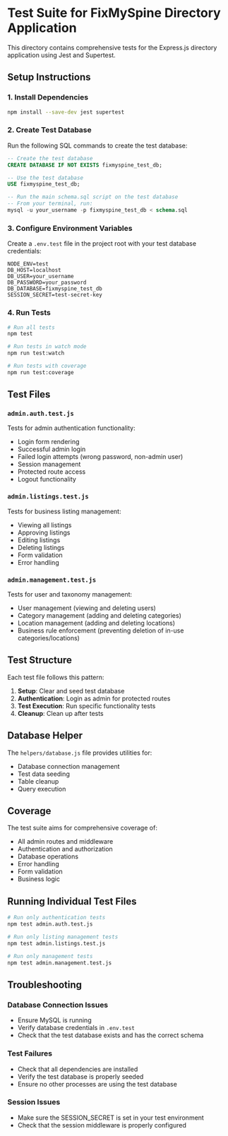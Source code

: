 # Test Suite for FixMySpine Directory Application

This directory contains comprehensive tests for the Express.js directory application using Jest and Supertest.

## Setup Instructions

### 1. Install Dependencies
```bash
npm install --save-dev jest supertest
```

### 2. Create Test Database
Run the following SQL commands to create the test database:

```sql
-- Create the test database
CREATE DATABASE IF NOT EXISTS fixmyspine_test_db;

-- Use the test database
USE fixmyspine_test_db;

-- Run the main schema.sql script on the test database
-- From your terminal, run:
mysql -u your_username -p fixmyspine_test_db < schema.sql
```

### 3. Configure Environment Variables
Create a `.env.test` file in the project root with your test database credentials:

```env
NODE_ENV=test
DB_HOST=localhost
DB_USER=your_username
DB_PASSWORD=your_password
DB_DATABASE=fixmyspine_test_db
SESSION_SECRET=test-secret-key
```

### 4. Run Tests
```bash
# Run all tests
npm test

# Run tests in watch mode
npm run test:watch

# Run tests with coverage
npm run test:coverage
```

## Test Files

### `admin.auth.test.js`
Tests for admin authentication functionality:
- Login form rendering
- Successful admin login
- Failed login attempts (wrong password, non-admin user)
- Session management
- Protected route access
- Logout functionality

### `admin.listings.test.js`
Tests for business listing management:
- Viewing all listings
- Approving listings
- Editing listings
- Deleting listings
- Form validation
- Error handling

### `admin.management.test.js`
Tests for user and taxonomy management:
- User management (viewing and deleting users)
- Category management (adding and deleting categories)
- Location management (adding and deleting locations)
- Business rule enforcement (preventing deletion of in-use categories/locations)

## Test Structure

Each test file follows this pattern:
1. **Setup**: Clear and seed test database
2. **Authentication**: Login as admin for protected routes
3. **Test Execution**: Run specific functionality tests
4. **Cleanup**: Clean up after tests

## Database Helper

The `helpers/database.js` file provides utilities for:
- Database connection management
- Test data seeding
- Table cleanup
- Query execution

## Coverage

The test suite aims for comprehensive coverage of:
- All admin routes and middleware
- Authentication and authorization
- Database operations
- Error handling
- Form validation
- Business logic

## Running Individual Test Files

```bash
# Run only authentication tests
npm test admin.auth.test.js

# Run only listing management tests
npm test admin.listings.test.js

# Run only management tests
npm test admin.management.test.js
```

## Troubleshooting

### Database Connection Issues
- Ensure MySQL is running
- Verify database credentials in `.env.test`
- Check that the test database exists and has the correct schema

### Test Failures
- Check that all dependencies are installed
- Verify the test database is properly seeded
- Ensure no other processes are using the test database

### Session Issues
- Make sure the SESSION_SECRET is set in your test environment
- Check that the session middleware is properly configured
